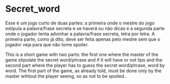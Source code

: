 # Secret_word
  Esse é um jogo curto de duas partes: a primeira onde o mestre do jogo estipula a palavra/frase secreta e se haverá ou não dicas e a segunda parte onde o jogador tenta advinhar a palavra/frase secreta, letra por letra.
  A primeira parte, como já dito, deve ser feita apenas pelo mestre sem que o jogador veja para que não tome spoiler.

  This is a short game with two parts: the first one where the master of the game stipulate the secret word/phrase and if it will have or not tips and the second part where the player has to guess the secret word/phrase, word by word.
  The first part of the game, as already told, must be done only by the master wihtout the player seeing, so as not to be spoiled..  
